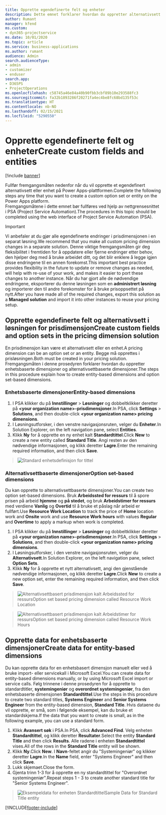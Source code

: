 ```yaml
---
title: Opprette egendefinerte felt og enheter
description: Dette emnet forklarer hvordan du oppretter alternativsett og enheter i din egen løsning på Power Apps-plattformen.
author: Rumant
manager: kfend
ms.custom:
- dyn365-projectservice
ms.date: 10/01/2020
ms.topic: article
ms.service: business-applications
ms.author: rumant
audience: Admin
search.audienceType:
- admin
- customizer
- enduser
search.app:
- D365PS
- ProjectOperations
ms.openlocfilehash: c58745a46e84a40b90fbb3cbf89b10e293588fc3
ms.sourcegitcommit: fa32b1893286f20271fa4ec4be8fc68bd135f53c
ms.translationtype: HT
ms.contentlocale: nb-NO
ms.lasthandoff: 02/15/2021
ms.locfileid: "5290550"
---
```

# <a name="create-custom-fields-and-entities"></a><span data-ttu-id="479b8-103">Opprette egendefinerte felt og enheter</span><span class="sxs-lookup"><span data-stu-id="479b8-103">Create custom fields and entities</span></span> 

[!include [banner](../includes/psa-now-project-operations.md)]

<span data-ttu-id="479b8-104">Fullfør fremgangsmåten nedenfor når du vil opprette et egendefinert alternativsett eller enhet på Power Apps-plattformen.</span><span class="sxs-lookup"><span data-stu-id="479b8-104">Complete the following steps any time that you want to create a custom option set or entity on the Power Apps platform.</span></span>  
<span data-ttu-id="479b8-105">Fremgangsmåtene i dette emnet bør fullføres ved hjelp av nettgrensesnittet i PSA (Project Service Automation).</span><span class="sxs-lookup"><span data-stu-id="479b8-105">The procedures in this topic should be completed using the web interface of Project Service Automation (PSA).</span></span>

> [!IMPORTANT]
> <span data-ttu-id="479b8-106">Vi anbefaler at du gjør alle egendefinerte endringer i prisdimensjonen i en separat løsning.</span><span class="sxs-lookup"><span data-stu-id="479b8-106">We recommend that you make all custom pricing dimension changes in a separate solution.</span></span> <span data-ttu-id="479b8-107">Denne viktige fremgangsmåten gir deg fleksibilitet i fremtiden for å oppdatere eller fjerne endringer etter behov, den hjelper deg med å bruke arbeidet ditt, og det blir enklere å legge igjen disse endringene til en annen forekomst.</span><span class="sxs-lookup"><span data-stu-id="479b8-107">This important best practice provides flexibility in the future to update or remove changes as needed, will help with re-use of your work, and makes it easier to port these changes to another instance.</span></span> <span data-ttu-id="479b8-108">Når du har gjort alle de nødvendige endringene, eksporterer du denne løsningen som en **administrert løsning** og importerer den til andre forekomster for å bruke prisoppsettet på nytt.</span><span class="sxs-lookup"><span data-stu-id="479b8-108">After you have made all of the required changes, export this solution as a **Managed solution** and import it into other instances to reuse your pricing setup.</span></span>

  
## <a name="create-custom-fields-and-option-sets-in-the-pricing-dimension-solution"></a><span data-ttu-id="479b8-109">Opprette egendefinerte felt og alternativsett i løsningen for prisdimensjon</span><span class="sxs-lookup"><span data-stu-id="479b8-109">Create custom fields and option sets in the pricing dimension solution</span></span>

<span data-ttu-id="479b8-110">En prisdimensjon kan være et alternativsett eller en enhet.</span><span class="sxs-lookup"><span data-stu-id="479b8-110">A pricing dimension can be an option set or an entity.</span></span> <span data-ttu-id="479b8-111">Begge må opprettes i prisløsningen.</span><span class="sxs-lookup"><span data-stu-id="479b8-111">Both must be created in your pricing solution.</span></span> <span data-ttu-id="479b8-112">Fremgangsmåten i denne prosedyren forklarer hvordan du oppretter enhetsbaserte dimensjoner og alternativsettbaserte dimensjoner.</span><span class="sxs-lookup"><span data-stu-id="479b8-112">The steps in this procedure explain how to create entity-based dimensions and option set-based dimensions.</span></span>

### <a name="entity-based-dimensions"></a><span data-ttu-id="479b8-113">Enhetsbaserte dimensjoner</span><span class="sxs-lookup"><span data-stu-id="479b8-113">Entity-based dimensions</span></span>

1. <span data-ttu-id="479b8-114">I PSA klikker du på **Innstillinger** > **Løsninger** og dobbeltklikker deretter på **\<your organization name>-prisdimensjoner**.</span><span class="sxs-lookup"><span data-stu-id="479b8-114">In PSA, click **Settings** > **Solutions**, and then double-click **\<your organization name> pricing dimensions**.</span></span>
2. <span data-ttu-id="479b8-115">I Løsningsutforsker, i den venstre navigasjonsruten, velger du **Enheter**.</span><span class="sxs-lookup"><span data-stu-id="479b8-115">In Solution Explorer, on the left navigation pane, select **Entities**.</span></span>
3. <span data-ttu-id="479b8-116">Klikk **Ny** for å opprette en ny enhet kalt **Standardtittel**.</span><span class="sxs-lookup"><span data-stu-id="479b8-116">Click **New** to create a new entity called **Standard Title**.</span></span> <span data-ttu-id="479b8-117">Angi resten av den nødvendige informasjonen, og klikk deretter **Lagre**.</span><span class="sxs-lookup"><span data-stu-id="479b8-117">Enter the remaining required information, and then click **Save**.</span></span>

> ![Standard enhetsdefinisjon for tittel](media/Standard-Title-entity-definition.png)


### <a name="option-set-based-dimensions"></a><span data-ttu-id="479b8-119">Alternativsettbaserte dimensjoner</span><span class="sxs-lookup"><span data-stu-id="479b8-119">Option set-based dimensions</span></span> 
<span data-ttu-id="479b8-120">Du kan opprette to alternativsettbaserte dimensjoner.</span><span class="sxs-lookup"><span data-stu-id="479b8-120">You can create two option set-based dimensions.</span></span> <span data-ttu-id="479b8-121">Bruk **Arbeidssted for ressurs** til å spore prisen på arbeid **hjemme** og **på stedet**, og bruk **Arbeidstimer for ressurs** med verdiene **Vanlig** og **Overtid** til å bruke et påslag når arbeid er fullført.</span><span class="sxs-lookup"><span data-stu-id="479b8-121">Use **Resource Work Location** to track the price of **Home** location work and **Onsite** work and use **Resource Work hours** with values **Regular** and **Overtime** to apply a markup when work is completed.</span></span>


1. <span data-ttu-id="479b8-122">I PSA klikker du på **Innstillinger** > **Løsninger** og dobbeltklikker deretter på **\<your organization name>-prisdimensjoner**.</span><span class="sxs-lookup"><span data-stu-id="479b8-122">In PSA, click **Settings** > **Solutions**, and then double-click  **\<your organization name> pricing dimensions**.</span></span> 
2. <span data-ttu-id="479b8-123">I Løsningsutforsker, i den venstre navigasjonsruten, velger du **Alternativsett**.</span><span class="sxs-lookup"><span data-stu-id="479b8-123">In Solution Explorer, on the left navigation pane, select  **Option Sets**.</span></span> 
3. <span data-ttu-id="479b8-124">Klikk **Ny** for å opprette et nytt alternativsett, angi den gjenstående nødvendige informasjonen, og klikk deretter **Lagre**.</span><span class="sxs-lookup"><span data-stu-id="479b8-124">Click **New** to create a new option set, enter the remaining required information, and then click **Save**.</span></span>

> ![<span data-ttu-id="479b8-125">Alternativsettbasert prisdimensjon kalt Arbeidssted for ressurs</span><span class="sxs-lookup"><span data-stu-id="479b8-125">Option set based pricing dimension called Resource Work Location</span></span> ](media/Option-set-PD-called-Resource-Work-Location.png)

> ![<span data-ttu-id="479b8-126">Alternativsettbasert prisdimensjon kalt Arbeidstimer for ressurs</span><span class="sxs-lookup"><span data-stu-id="479b8-126">Option set based pricing dimension called Resource Work Hours</span></span> ](media/Option-set-PD-called-Resource-Work-Hours.PNG)


## <a name="create-data-for-entity-based-dimensions"></a><span data-ttu-id="479b8-127">Opprette data for enhetsbaserte dimensjoner</span><span class="sxs-lookup"><span data-stu-id="479b8-127">Create data for entity-based dimensions</span></span>

<span data-ttu-id="479b8-128">Du kan opprette data for en enhetsbasert dimensjon manuelt eller ved å bruke import- eller servicekall i Microsoft Excel.</span><span class="sxs-lookup"><span data-stu-id="479b8-128">You can create data for entity-based dimensions manually, or by using Microsoft Excel import or service calls.</span></span> <span data-ttu-id="479b8-129">Følg trinnene i denne prosedyren for å opprette to standardtitler, **systemingeniør** og **overordnet systemingeniør**, fra den enhetsbaserte dimensjonen **Standardtittel**.</span><span class="sxs-lookup"><span data-stu-id="479b8-129">Use the steps in this procedure to create two standard titles, **Systems Engineer** and **Senior Systems Engineer** from the entity-based dimension, **Standard Title**.</span></span> <span data-ttu-id="479b8-130">Hvis dataene du vil opprette, er små, som i følgende eksempel, kan du bruke et standardskjema.</span><span class="sxs-lookup"><span data-stu-id="479b8-130">If the data that you want to create is small, as in the following example, you can use a standard form.</span></span>

1. <span data-ttu-id="479b8-131">Klikk **Avansert søk** i PSA.</span><span class="sxs-lookup"><span data-stu-id="479b8-131">In PSA, click **Advanced Find**.</span></span> <span data-ttu-id="479b8-132">Velg enheten **Standardtittel**, og klikk deretter **Resultater**.</span><span class="sxs-lookup"><span data-stu-id="479b8-132">Select the entity **Standard Title** and then click **Results**.</span></span> <span data-ttu-id="479b8-133">Alle radene i enheten **Standardtittel** vises.</span><span class="sxs-lookup"><span data-stu-id="479b8-133">All of the rows in the **Standard Title** entity will be shown.</span></span>
2. <span data-ttu-id="479b8-134">Klikk **Ny**.</span><span class="sxs-lookup"><span data-stu-id="479b8-134">Click **New**.</span></span> <span data-ttu-id="479b8-135">I **Navn**-feltet angir du "Systemingeniør" og klikker deretter **Lagre**.</span><span class="sxs-lookup"><span data-stu-id="479b8-135">In the **Name** field, enter "Systems Engineer" and then click **Save**.</span></span>
3. <span data-ttu-id="479b8-136">Lukk skjemaet.</span><span class="sxs-lookup"><span data-stu-id="479b8-136">Close the form.</span></span> 
4. <span data-ttu-id="479b8-137">Gjenta trinn 1-3 for å opprette en ny standardtittel for "Overordnet systemingeniør".</span><span class="sxs-lookup"><span data-stu-id="479b8-137">Repeat steps 1 - 3 to create another standard title for "Senior Systems Engineer".</span></span>

> ![<span data-ttu-id="479b8-138">Eksempeldata for enheten Standardtittel</span><span class="sxs-lookup"><span data-stu-id="479b8-138">Sample Data for Standard Title entity</span></span> ](media/ST-data.png)




[!INCLUDE[footer-include](../includes/footer-banner.md)]